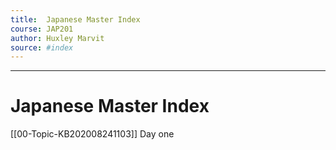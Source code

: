 ```yaml
---
title:  Japanese Master Index
course: JAP201 
author: Huxley Marvit
source: #index
---
```


---

# Japanese Master Index

[[00-Topic-KB202008241103]] Day one